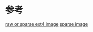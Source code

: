 # 参考

[raw or sparse ext4 image](https://blog.csdn.net/ganyue803/article/details/52998215)
[sparse image](https://blog.csdn.net/wonxxx/article/details/52517739)
